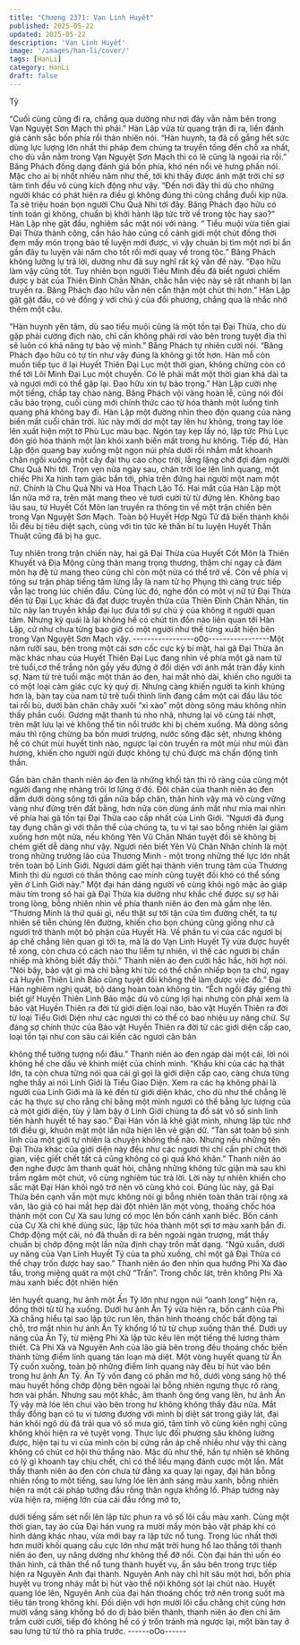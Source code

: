 ```yaml
---
title: "Chương 2371: Vạn Linh Huyết"
published: 2025-05-22
updated: 2025-05-22
description: 'Vạn Linh Huyết'
image: '/images/han-li/cover/'
tags: [HanLi]
category: HanLi
draft: false
---
```


Tỷ

“Cuối cùng cũng đi ra, chẳng qua dường như nơi đây vẫn nằm
bên trong Vạn Nguyệt Sơn Mạch thì phải.” Hàn Lập vừa từ quang
trận đi ra, liền đánh giá cảnh sắc bốn phía rồi thản nhiên nói.
“Hàn huynh, ta đã cố gắng hết sức dùng lực lượng lớn nhất thi
pháp đem chúng ta truyền tống đến chỗ xa nhất, cho dù vẫn nằm
trong Vạn Nguyệt Sơn Mạch thì có lẽ cũng là ngoài rìa rồi.” Băng
Phách đồng dạng đánh giá bốn phía, khó nén nổi vẻ hưng phấn
nói.
Mặc cho ai bị nhốt nhiều năm như thế, tới khi thấy được ánh mặt
trời chỉ sợ tâm tình đều vô cùng kích động như vậy.
“Đến nơi đây thì dù cho những người khác có phát hiện ra điều gì
không đúng thì cũng chẳng đuổi kịp nữa. Ta sẽ triệu hoán bọn
người Chu Quả Nhi tới đây. Băng Phách đạo hữu có tính toán gì
không, chuẩn bị khởi hành lập tức trở về trong tộc hay sao?” Hàn
Lập nhẹ gật đầu, nghiêm sắc mặt nói với nàng.
“ Tiểu muội vừa tiến giai Đại Thừa thành công, cần hảo hảo củng
cố cảnh giới một chút đồng thời đem mấy món trọng bảo tế luyện
mới được, vì vậy chuản bị tìm một nơi bí ẩn gần đây tu luyện vài
năm cho tốt rồi mới quay về trong tộc.” Băng Phách không lưỡng
lự trả lời, dường như đã suy nghĩ rất kỹ vấn đề này.
“Đạo hữu làm vậy cũng tốt. Tuy nhiên bọn người Tiêu Minh đều
đã biết ngươi chiếm được y bát của Thiên Đỉnh Chân Nhân, chắc
hẳn việc này sẽ rất nhanh bị lan truyền ra. Băng Phách đạo hữu
vẫn nên cẩn thận một chút thì hơn.” Hàn Lập gật gật đầu, có vẻ
đồng ý với chủ ý của đối phương, chẳng qua là nhắc nhở thêm
một câu.

“Hàn huynh yên tâm, dù sao tiểu muội cũng là một tồn tại Đại
Thừa, cho dù gặp phải cường địch nào, chỉ cần không phải rơi
vào bên trong tuyệt địa thì sẽ luôn có khả năng tự bảo vệ mình.”
Băng Phách tự nhiên cười nói.
“Băng Phách đạo hữu có tự tin như vậy đúng là không gì tốt hơn.
Hàn mỗ còn muốn tiếp tục ở lại Huyết Thiên Đại Lục một thời
gian, không chừng còn có thể tới Lôi Minh Đại Lục một chuyến.
Có lẽ phải mất một thời gian khá dài ta và ngươi mới có thể gặp
lại. Đạo hữu xin tự bảo trọng.” Hàn Lập cười nhẹ một tiếng, chắp
tay chào nàng.
Băng Phách vội vàng hoàn lễ, cũng nói đôi câu bảo trọng, cuối
cùng mới chính thức cáo từ hóa thành một luồng tinh quang phá
không bay đi.
Hàn Lập một đường nhìn theo độn quang của nàng biến mất cuối
chân trời. lúc này mới dơ một tay lên hư không, trong tay lóe lên
xuất hiện một tờ Phù Lục màu bạc. Ngón tay kẹp lấy nó, lập tức
Phù Lục đón gió hóa thành một làn khói xanh biến mất trong hư
không.
Tiếp đó, Hàn Lập độn quang bay xuống một ngọn núi phía dưới
rồi nhắm mắt khoanh chân ngồi xuống một cây đại thụ cao chọc
trời, lẳng lặng chờ đợi đám người Chu Quả Nhi tới.
Trọn vẹn nửa ngày sau, chân trời lóe lên linh quang, một chiếc
Phi Xa hình tam giác bắn tới, phía trên đứng hai người một nam
một nữ.
Chính là Chu Quả Nhi và Hoa Thạch Lão Tổ.
Hai mắt của Hàn Lập một lần nữa mở ra, trên mặt mang theo vẻ
tươi cười từ từ đứng lên.
Không bao lâu sau, từ Huyết Cốt Môn lan truyền ra thông tin về
một trận chiến bên trong Vạn Nguyệt Sơn Mạch. Toàn bộ Huyết
Hợp Ngũ Tử đã biến thành khôi lỗi đều bị tiêu diệt sạch, cùng với
tin tức kẻ thần bí tu luyện Huyết Thần Thuật cũng đã bị hạ gục.

Tuy nhiên trong trận chiến này, hai gã Đại Thừa của Huyết Cốt
Môn là Thiên Khuyết và Địa Mộng cũng thân mang trọng thương,
thậm chí ngay cả đám môn hạ đệ tử mang theo cũng chỉ còn một
nửa có thể trở về.
Còn về phía vị tông sư trận pháp tiếng tăm lừng lẫy là nam tử họ
Phụng thì càng trực tiếp vẫn lạc trong lúc chiến đấu.
Cùng lúc đó, nghe đồn có một vị nữ tử Đại Thừa đến từ Đại Lục
khác đã đạt được truyền thừa của Thiên Đỉnh Chân Nhân, tin tức
này lan truyền khắp đại lục đưa tới sự chú ý của không ít người
quan tâm.
Nhưng kỳ quái là lại không hề có chút tin đồn nào liên quan tới
Hàn Lập, cứ như chưa từng bao giờ có một người như thế từng
xuất hiện bên trong Vạn Nguyệt Sơn Mạch vậy.
-----------------o0o-----------------Một năm rưỡi sau, bên trong một cái sơn cốc cực kỳ bí mật, hai
gã Đại Thừa ăn mặc khác nhau của Huyết Thiên Đại Lục đang
nhìn về phía một gã nam tử trẻ tuổi,cơ thể trắng nõn gầy yếu
đứng ở đối diện với ánh mắt tràn đầy kinh sợ.
Nam tử trẻ tuổi mặc một thân áo đen, hai mắt nhỏ dài, khiến cho
người ta có một loại cảm giác cực kỳ quỷ dị.
Nhưng càng khiến người ta kinh khủng hơn là, bàn tay của nam
tử trẻ tuổi thình lình đang cầm một cái đầu lâu tóc tai rối bù, dưới
bàn chân chảy xuôi “xì xào” một dòng sông máu không nhìn thấy
phần cuối.
Gương mặt thanh tú nho nhã, nhưng lại vô cùng tái nhợt, trên mặt
lưu lại vẻ không thể tin nổi trước khi bị chém xuống.
Mà dòng sông máu thì rộng chừng ba bốn mươi trượng, nước
sông đặc sệt, nhưng không hề có chút mùi huyết tinh nào, ngược
lại còn truyền ra một mùi như mùi đàn hương, khiến cho người
ngửi được không tự chủ được mà chấn động tinh thần.

Gần bàn chân thanh niên áo đen là những khối tàn thi rõ ràng của
cùng một người đang nhẹ nhàng trôi lơ lửng ở đó.
Đôi chân của thanh niên áo đen dẫm dưới dòng sông tới gần nửa
bắp chân, thân hình vậy mà vô cùng vững vàng như đứng trên
đất bằng, hơn nữa còn dùng ánh mắt như mỉa mai nhìn về phía
hai gã tồn tại Đại Thừa cao cấp nhất của Linh Giới.
“Ngươi đã đụng tay đụng chân gì với thân thể của chúng ta, tu vi
tại sao bỗng nhiên lại giảm xuống hơn một nửa, nếu không Yên
Vũ Chân Nhân tuyệt đối sẽ không bị chém giết dễ dàng như vậy.
Ngươi nên biết Yên Vũ Chân Nhân chính là một trong những
trưởng lão của Thương Minh - một trong những thế lực lớn nhất
trên toàn bộ Linh Giới. Ngươi dám giết hại thành viên trung tâm
của Thương Minh thì dù ngươi có thần thông cao minh cũng tuyệt
đối khó có thể sống yên ở Linh Giới này.” Một đại hán dáng người
vô cùng khôi ngô mặc áo giáp màu tím trong số hai gã Đại Thừa
kia dường như khắc chế được sự sợ hãi trong lòng, bỗng nhiên
nhìn về phía thanh niên áo đen mà gầm nhẹ lên.
“Thương Minh là thứ quái gì, nếu thật sự tới tận cửa tìm đường
chết, ta tự nhiên sẽ tiễn chúng lên đường, khiến cho bọn chúng
cũng giống như cả ngươi trở thành một bộ phận của Huyết Hà.
Về phần tu vi của các ngươi bị áp chế chẳng liên quan gì tới ta,
mà là do Vạn Linh Huyết Tỷ vừa được huyết tế xong, còn chưa có
cách nào thu liễm tự nhiên, vì thế các ngươi bị chấn nhiếp mà
không biết đấy thôi.” Thanh niên áo đen cười hắc hắc, hời hợt nói.
“Nói bậy, bảo vật gì mà chỉ bằng khí tức có thể chấn nhiếp bọn ta
chứ, ngay cả Huyền Thiên Linh Bảo cũng tuyệt đối không thể làm
được việc đó.” Đại Hán nghiêm nghị quát, bộ dáng hoàn toàn
không tin.
“Ếch ngồi đáy giếng thì biết gì! Huyền Thiên Linh Bảo mặc dù vô
cùng lợi hại nhưng còn phải xem là bảo vật Huyền Thiên ra đời từ
giới diện loại nào, bảo vật Huyền Thiên ra đời từ loại Tiểu Giới
Diện như các ngươi thì có thể có bao nhiêu uy năng chứ. Sự
đáng sợ chính thức của Bảo vật Huyền Thiên ra đời từ các giới
diện cấp cao, loại tồn tại như con sâu cái kiến các ngươi căn bản

không thể tưởng tượng nổi đâu.” Thanh niên áo đen ngáp dài một
cái, lời nói không hề che dấu vẻ khinh miệt của chính mình.
“Khấu khí của các hạ thật lớn, ta còn chưa từng nói qua cái gì gọi
là giới diện cấp cao, càng chưa từng nghe thấy ai nói Linh Giới là
Tiểu Giao Diện. Xem ra các hạ không phải là người của Linh Giới
mà là kẻ đến từ giới diện khác, cho dù như thế chẳng lẽ các hạ
thực sự cho rằng chỉ bằng một mình ngươi có thể bằng lực lượng
của cả một giới diện, tùy ý làm bậy ở Linh Giới chúng ta đồ sát vô
số sinh linh tiến hành huyết tế hay sao.” Đại Hán vốn là khẽ giật
mình, nhưng lập tức nhớ tới điều gì, khuôn mặt một lần nữa hiện
lên vẻ giận dữ.
“Tàn sát toàn bộ sinh linh của một giới tự nhiên là chuyện không
thể nào. Nhưng nếu những tên Đại Thừa khác của giới diện này
đều như các ngươi thì chỉ cần phí chút thời gian, việc giết chết tất
cả cũng không có gì quá khó khăn.” Thanh niên áo đen nghe
được âm thanh quát hỏi, chẳng những không tức giận mà sau khi
trầm ngâm một chút, vô cùng nghiêm túc trả lời.
Lời này tự nhiên khiến cho sắc mặt Đại Hán khôi ngô trở nên vô
cùng khó coi.
Đúng lúc này, gã Đại Thừa bên cạnh vẫn một mực không nói gì
bỗng nhiên toàn thân trải rộng xà văn, lão giả có hai mắt hẹp dài
đột nhiên lăn một vòng, thoáng chốc hóa thành một con Cự Xà
sau lưng có mọc lên bốn cánh xanh biếc.
Bốn cánh của Cự Xà chỉ khẽ dùng sức, lập tức hóa thành một sợi
tơ màu xanh bắn đi.
Chớp động một cái, nó đã thuấn di ra bên ngoài ngàn trượng, mắt
thấy chuẩn bị chớp động một lần nữa định chạy trốn mất dạng.
“Ngủ xuẩn, dưới uy năng của Vạn Linh Huyết Tỷ của ta phủ
xuống, chỉ một gã Đại Thừa có thể chạy trốn được hay sao.”
Thanh niên áo đen nhìn qua hướng Phi Xà đào tẩu, trong miệng
quát ra một chữ “Trấn”.
Trong chốc lát, trên không Phi Xà màu xanh biếc đột nhiên hiện

lên huyết quang, hư ảnh một Ấn Tỷ lớn như ngọn núi “oanh long”
hiện ra, đồng thời từ từ hạ xuống.
Dưới hư ảnh Ấn Tỷ vừa hiện ra, bốn cánh của Phi Xà chẳng hiểu
tại sao lập tức run lên, thân hình thoáng chốc bất động tại chỗ, trơ
mắt nhìn hư ảnh Ấn Tỷ khổng lồ từ từ chụp xuống thân thể.
Dưới uy năng của Ấn Tỷ, từ miệng Phi Xà lập tức kêu lên một
tiếng thê lương thảm thiết.
Cả Phi Xà và Nguyên Anh của lão giả bên trong đều thoáng chốc
biến thành từng điểm linh quang tán loạn mà diệt.
Một vòng huyết quang từ Ấn Tỷ cuốn xuống, toàn bộ những điểm
linh quang này đều bị hút vào bên trong hư ảnh Ấn Tỷ.
Ấn Tỷ vốn đang có phần mơ hồ, dưới vòng sáng hộ thể màu
huyết hồng chớp động bên ngoài lại bỗng nhiên ngưng thực rõ
ràng hơn vài phần.
Nhưng sau một khắc, âm thanh ông ông vang lên, hư ảnh Ấn Tỷ
vậy mà lóe lên chui vào bên trong hư không không thấy đâu nữa.
Mắt thấy đồng bạn có tu vi tương đương với mình bị diệt sát trong
giây lát, đại hán khôi ngô dù đã trải qua vô số mưa gió, tâm tính
vô cùng kiên nghị cũng không khỏi hiện ra vẻ tuyệt vọng.
Thực lực đối phương sâu không lường được, hiện tại tu vi của
mình còn bị cứng rắn áp chế nhiều như vậy thì càng không có
chút cơ hội thủ thắng nào.
Mặc dù như thế, hắn tự nhiên sẽ không có lý gì khoanh tay chịu
chết, chỉ có thể liều mạng đánh cược một lần.
Mắt thấy thanh niên áo đen còn chưa từ đằng xa quay lại ngay,
đại hán bỗng nhiên rống to một tiếng, sau lưng lóe lên ánh sáng
màu xanh, bỗng nhiên hiện ra một cái pháp tướng đầu rồng thân
ngựa khổng lồ.
Pháp tướng này vừa hiện ra, miệng lớn của cái đầu rồng mở to,

dưới tiếng sấm sét nổi lên lập tức phun ra vô số lôi cầu màu xanh.
Cùng một thời gian, tay áo của Đại hán vung ra mười mấy món
bảo vật pháp khí có hình dáng khác nhau, vừa mới bay ra lập tức
nổ tung.
Trong lúc nhất thời hơn mười khối quang cầu cực lớn như mặt
trời hung hổ lao thẳng tới thanh niên áo đen, uy năng dường như
không thể đỡ nổi.
Còn đại hán thì uốn éo thân hình, cả thân thể nổ tung thành huyết
vụ, ẩn sâu bên trong trực tiếp hiện ra Nguyên Anh đại thành.
Nguyên Anh này chỉ hít sâu một hơi, bốn phía huyết vụ trong
nháy mắt bị hút vào thể nội không sót lại chút nào.
Huyết quang lóe lên, Nguyên Anh của đại hán thoáng chốc trở
nên trong suốt mà tiêu tán trong không khí.
Đối diện với hơn mười lôi cầu chằng chịt cùng hơn mười vầng
sáng khổng bố do dị bảo biến thành, thanh niên áo đen chỉ âm
trầm cười cười, tiếp đó không hề có ý trốn tránh mà ngược lại,
một bàn tay ở sau lưng từ từ thò ra phía trước.
------oOo------
